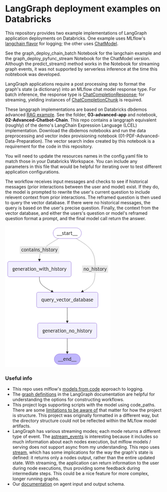# LangGraph deployment examples on Databricks

This repository provides two example implementations of LangGraph application deployments on Databricks. One example uses MLflow's [langchain flavor](https://mlflow.org/docs/latest/python_api/mlflow.langchain.html#mlflow.langchain.log_model) for logging; the other uses [ChatModel](https://mlflow.org/docs/latest/llms/chat-model-intro/index.html).

See the graph_deploy_chain_batch Notebook for the langchain example and the graph_deploy_pyfunc_stream Notebook for the ChatModel version. Although the predict_stream() method works in the Notebook for streaming graph events, it was not supported by serverless inference at the time this nobtebook was developed.

LangGraph applications require a post processing step to format the graph's state (a dictionary) into an MLflow chat model response type. For batch inference, the response type is [ChatCompletionResponse](https://mlflow.org/docs/latest/python_api/mlflow.types.html#mlflow.types.llm.ChatCompletionResponse); for streaming, yielding instances of [ChatCompletionChunk](https://mlflow.org/docs/latest/python_api/mlflow.types.html#mlflow.types.llm.ChatCompletionChunk) is required.

These langgraph implementations are based on Databricks dbdemos advanced [RAG example](https://www.databricks.com/resources/demos/tutorials/data-science-and-ai/lakehouse-ai-deploy-your-llm-chatbot?itm_data=demo_center). See the folder, **03-advanced-app** and notebook, **02-Advanced-Chatbot-Chain**. This repo contains a langgraph equivalent (roughly) of the demo's LangChain Expression Language (LCEL) implementation. Download the dbdemos notebooks and run the data preprocessing and vector index provisioning notebook (01-PDF-Advanced-Data-Preparation). The vector search index created by this notebook is a requirement for the code in this repository.

You will need to update the resources names in the config.yaml file to match those in your Databricks Workspace. You can include any parameters in this file that would be helpful for iterating over to test different application configurations.

The workflow receives input messages and checks to see if historical messages (prior interactions between the user and model) exist. If they do, the model is prompted to rewrite the user's current question to include relevent context from prior interactions. The reframed question is then used to query the vector database. If there were no historical messages, the query is based on the user's precise question.
Finally, the context from the vector database, and either the users's question or model's reframed question format a prompt, and the final model call return the answer.

![langgraph workflow](img/graph.png)

### Useful info

 - This repo uses mlflow's [models from code](https://mlflow.org/docs/latest/model/models-from-code.html) approach to logging.
 - The [graph definitions](https://langchain-ai.github.io/langgraph/reference/graphs/#graph-definitions) in the LangGraph documentation are helpful for understanding the options for constructing workflows.
 - This project logs supporting scripts with the model using code_paths. There are some [limitations to be aware of](https://mlflow.org/docs/latest/model/dependencies.html#caveats-of-code-paths-option) that matter for how the project is structure. This project was originally formatted in a different way, but the directory structure could not be reflected within the MLflow model artifacts.
 - LangGraph has various streaming modes; each mode returns a different type of event. The [astream_events](https://langchain-ai.github.io/langgraph/how-tos/streaming-events-from-within-tools/#using-stream-events-api) is interesting because it includes so much information about each nodes execution, but mlflow models / serving does not support async from my understanding. This repo uses [stream](https://langchain-ai.github.io/langgraph/concepts/streaming/#streaming), which has some implications for the way the graph's state is defined: it returns only a nodes output, rather than the entire updated state. With streaming, the application can return information to the user during node executions, thus providing some feedback during intermediate steps. This could be a nice feature for more complex, longer running graphs.
 - Our [documentation](https://docs.databricks.com/en/generative-ai/agent-framework/agent-schema.html#define-an-agents-input-and-output-schema) on agent input and output schema.